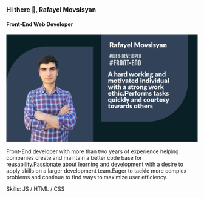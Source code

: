### Hi there 👋, Rafayel Movsisyan
#### Front-End Web Developer
![Front-End Web Developer](https://github.com/rafayel2003/rafayel2003/blob/main/Untitled-1.png)

Front-End developer with more than two years of experience helping companies create and maintain a better code base for reusability.Passionate about learning and development with a desire to apply skills on a larger development team.Eager to tackle more complex problems and continue to find ways to maximize user efficiency.

Skills: JS / HTML / CSS





